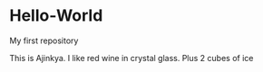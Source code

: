 # Hello-World
My first repository

This is Ajinkya. I like red wine in crystal glass. Plus 2 cubes of ice 
